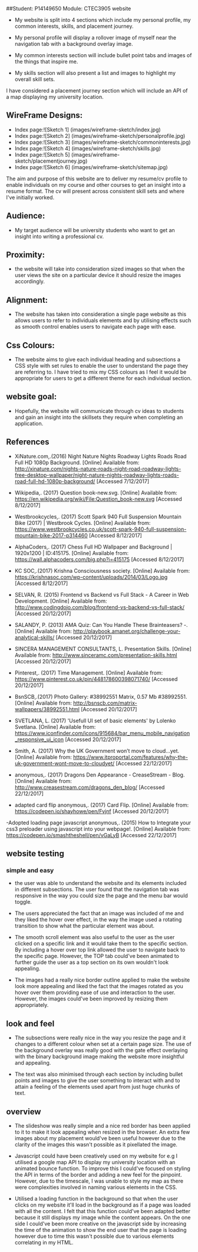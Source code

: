 ##Student: P14149650
Module: CTEC3905 website


- My website is split into 4 sections which include my personal profile, my common interests, skills, and placement journey.

- My personal profile will display a rollover image of myself near the navigation tab with a background overlay image.

- My common interests section will include bullet point tabs and images of the things that inspire me.

- My skills section will also present a list and images to highlight my overall skill sets.


I have considered a placement journey section which will include an API of a map displaying my university location.

## WireFrame Designs:
- Index page:![Sketch 1] (images/wireframe-sketch/index.jpg)
- Index page:![Sketch 2] (images/wireframe-sketch/personalprofile.jpg)
- Index page:![Sketch 3] (images/wireframe-sketch/commoninterests.jpg)
- Index page:![Sketch 4] (images/wireframe-sketch/skills.jpg)
- Index page:![Sketch 5] (images/wireframe-sketch/placementjourney.jpg)
- Index page:![Sketch 6] (images/wireframe-sketch/sitemap.jpg)

The aim and purpose of this website are to deliver my resume/cv profile to enable individuals on my course and other courses to get an insight into a resume format. The cv will present across consistent skill sets and where I've initially worked.

## Audience: 
- My target audience will be university students who want to get an insight into writing a professional cv.

## Proximity: 
- the website will take into consideration sized images so that when the user views the site on a particular device
it should resize the images accordingly.

## Alignment: 
- The website has taken into consideration a single page website as this allows users to refer to individuals elements and by utilising effects such as smooth control enables users to navigate each page with ease.

## Css Colours: 
- The website aims to give each individual heading and subsections a CSS style with set rules to enable the user
to understand the page they are referring to. I have tried to mix my CSS colours as I feel it would be appropriate for users
to get a different theme for each individual section.

## website goal: 
- Hopefully, the website will communicate through cv ideas to students and gain an insight into the skillsets they require when completing an application.

## References
- XiNature.com,.(2016) Night Nature Nights Roadway Lights Roads Road Full HD 1080p Background. [Online] Available from: http://xinature.com/nights-nature-roads-night-road-roadway-lights-free-desktop-wallpaper/night-nature-nights-roadway-lights-roads-road-full-hd-1080p-background/ [Accessed 7/12/2017]

- Wikipedia,. (2017) Question book-new.svg. [Online] Available from: https://en.wikipedia.org/wiki/File:Question_book-new.svg [Accessed 8/12/2017]

- Westbrookcycles,. (2017) Scott Spark 940 Full Suspension Mountain Bike (2017) | Westbrook Cycles. [Online] Available from: https://www.westbrookcycles.co.uk/scott-spark-940-full-suspension-mountain-bike-2017-p314460 [Accessed 8/12/2017]

- AlphaCoders,. (2017) Chess Full HD Wallpaper and Background | 1920x1200 | ID:415175. [Online] Available from: https://wall.alphacoders.com/big.php?i=415175 [Accessed 8/12/2017]

- KC SOC,.(2017) Krishna Consciousness society. [Online] Available from: https://krishnasoc.com/wp-content/uploads/2014/03/Logo.jpg [Accessed 8/12/2017]

- SELVAN, R. (2015) Frontend vs Backend vs Full Stack - A Career in Web Development. [Online] Available from: http://www.codingdojo.com/blog/frontend-vs-backend-vs-full-stack/ [Accessed 20/12/2017]

- SALANDY, P. (2013) AMA Quiz: Can You Handle These Brainteasers? -. [Online] Available from: http://playbook.amanet.org/challenge-your-analytical-skills/ [Accessed 20/12/2017]

- SINCERA MANAGEMENT CONSULTANTS, L. Presentation Skills. [Online] Available from: http://www.sinceramc.com/presentation-skills.html [Accessed 20/12/2017]

- Pinterest,. (2017) Time Management. [Online] Available from: https://www.pinterest.co.uk/pin/448178600398071740/ [Accessed 20/12/2017]

- BsnSCB,.(2017) Photo Gallery: #38992551 Matrix, 0.57 Mb #38992551. [Online] Available from: http://bsnscb.com/matrix-wallpapers/38992551.html [Accessed 20/12/2017]

- SVETLANA, L. (2017) 'Usefull UI set of basic elements' by Lolenko Svetlana. [Online] Available from: https://www.iconfinder.com/icons/915684/bar_menu_mobile_navigation_responsive_ui_icon [Accessed 20/12/2017]

- Smith, A. (2017) Why the UK Government won’t move to cloud…yet. [Online] Available from: https://www.itproportal.com/features/why-the-uk-government-wont-move-to-cloudyet/ [Accessed 22/12/2017]

- anonymous,. (2017) Dragons Den Appearance - CreaseStream - Blog. [Online] Available from: http://www.creasestream.com/dragons_den_blog/ [Accessed 22/12/2017]

- adapted card flip anonymous,. (2017) Card Flip. [Online] Available from: https://codepen.io/shayhowe/pen/Fvjnf [Accessed 20/12/2017]

-Adopted loading page javascript anonymous,. (2015) How to Integrate your css3 preloader using javascript into your webpage!. [Online] Available from: https://codepen.io/smashtheshell/pen/vGaLyB [Accessed 22/12/2017]

## website testing

### simple and easy

- the user was able to understand the website and its elements included in different subsections.
The user found that the navigation tab was responsive in the way you could size the page and the menu bar would toggle.

- The users appreciated the fact that an image was included of me and they liked the hover over effect, in the way the
image used a rotating transition to show what the particular element was about.

- The smooth scroll element was also useful to the user as the user clicked on a specific link and it would take them to the specific section.
By including a hover over top link allowed the user to navigate back to the specific page. However, the TOP tab could've been animated to further 
guide the user as a top section on its own wouldn't look appealing.

- The images had a really nice border outline applied to make the website look more appealing
and liked the fact that the images rotated as you hover over them providing ease of use and interaction to the user.
However, the images could've been improved by resizing them appropriately.

## look and feel

- The subsections were really nice in the way you resize the page and it changes to a different colour when set at a certain page size.
The use of the background overlay was really good with the gate effect overlaying with the binary background image making the website more insightful
and appealing.

- The text was also minimised through each section by including bullet points and images to give the user something to interact with and to attain a feeling
of the elements used apart from just huge chunks of text.

## overview
- The slideshow was really simple and a nice red border has been applied to it to make it look appealing when resized in the browser.
An extra few images about my placement would've been useful however due to the clarity of the images this wasn't possible as it pixellated the image.

- Javascript could have been creatively used on my website for e.g I utilised a google map API to display my university location with an animated bounce
function. To improve this I could've focused on styling the API in terms of the border and adding a new feel for the pinpoint. However, due to the
timescale, I was unable to style my map as there were complexities involved in naming various elements in the CSS.

- Utilised a loading function in the background so that when the user clicks on my website it'll load in the background as if a page was loaded
with all the content. I felt that this function could've been adapted better because it still displays my image while the content appears. On the one side
I could've been more creative on the javascript side by increasing the time of the animation to show the end user that the page is loading however due to time
this wasn't possible due to various elements correlating in my HTML.



